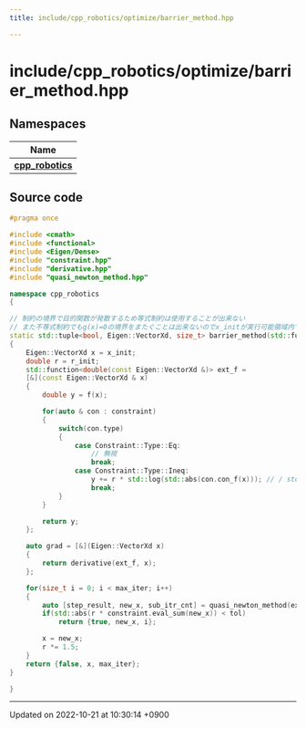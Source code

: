 ```yaml
---
title: include/cpp_robotics/optimize/barrier_method.hpp

---
```


# include/cpp_robotics/optimize/barrier_method.hpp



## Namespaces

| Name           |
| -------------- |
| **[cpp_robotics](/cpp_robotics/doxybook/Namespaces/namespacecpp__robotics/)**  |




## Source code

```cpp
#pragma once

#include <cmath>
#include <functional>
#include <Eigen/Dense>
#include "constraint.hpp"
#include "derivative.hpp"
#include "quasi_newton_method.hpp"

namespace cpp_robotics
{

// 制約の境界で目的関数が発散するため等式制約は使用することが出来ない
// また不等式制約でもg(x)=0の境界をまたぐことは出来ないのでx_initが実行可能領域内である必要がある
static std::tuple<bool, Eigen::VectorXd, size_t> barrier_method(std::function<double(const Eigen::VectorXd &)> f, ConstraintArray constraint, Eigen::VectorXd x_init, const double r_init = 10.0, const double tol = 1e-3, const size_t max_iter = 1000)
{
    Eigen::VectorXd x = x_init;
    double r = r_init;
    std::function<double(const Eigen::VectorXd &)> ext_f = 
    [&](const Eigen::VectorXd & x)
    {
        double y = f(x);

        for(auto & con : constraint)
        {
            switch(con.type)
            {
                case Constraint::Type::Eq:
                    // 無視
                    break;
                case Constraint::Type::Ineq:
                    y += r * std::log(std::abs(con.con_f(x))); // / std::pow(, 2);
                    break;
            }
        }

        return y;
    };

    auto grad = [&](Eigen::VectorXd x)
    {
        return derivative(ext_f, x);
    };

    for(size_t i = 0; i < max_iter; i++)
    {
        auto [step_result, new_x, sub_itr_cnt] = quasi_newton_method(ext_f, grad, x, tol, 1);
        if(std::abs(r * constraint.eval_sum(new_x)) < tol)
            return {true, new_x, i};

        x = new_x;
        r *= 1.5;
    }
    return {false, x, max_iter};
}

}
```


-------------------------------

Updated on 2022-10-21 at 10:30:14 +0900
